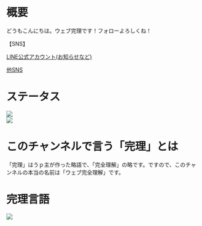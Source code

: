 # 概要

どうもこんにちは。ウェブ完理です！フォローよろしくね！

【SNS】

[LINE公式アカウント(お知らせなど)](https://line.me/R/ti/p/@025lbtsh)

[他SNS](https://lit.link/webfullsympathy)



# ステータス
![](http://github-profile-summary-cards.vercel.app/api/cards/stats?username=webfullsympathy&theme=github)
<br>
![](http://github-profile-summary-cards.vercel.app/api/cards/repos-per-language?username=webfullsympathy&theme=github)
<br>


# このチャンネルで言う「完理」とは
「完理」はうｐ主が作った略語で、「完全理解」の略です。ですので、このチャンネルの本当の名前は「ウェブ完全理解」です。


# 完理言語
<img src="https://skillicons.dev/icons?i=html,css,js,python&perline=2">
